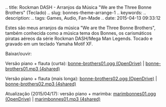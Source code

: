 .. title: Rockman DASH - Arranjos da Música "We are the Three Bonne Brothers" (Teclado)
.. slug: bonnes-theme-arrange-1
.. keywords: 
.. description: 
.. tags: Games, Audio, Fan-Made
.. date: 2015-04-13 09:33:12

Estes são meus arranjos da música "We are the Three Bonne Brothers", também conhecida como a música tema dos Bonnes, os carismáticos piratas aéreos da série Rockman DASH/Mega Man Legends. Tocado e gravado em um teclado Yamaha Motif XF.

Baixar/ouvir:

Versão piano + flauta (curta): [bonne-brothers01.ogg (OpenDrive)][bonnes01-od] | [bonne-brothers01.mp3 (4shared)][bonnes01-4s]

Versão piano + flauta (mais longa): [bonne-brothers02.ogg (OpenDrive)][bonnes02-od] | [bonne-brothers02.mp3 (4shared)][bonnes02-4s]

Atualização (2015/04/17): versão piano + marimba: [marimbonnes01.ogg (OpenDrive)][marimbonnes01-od] | [marimbonnes01.mp3 (4shared)][marimbonnes01-4s]


[bonnes01-od]: http://aiyumi.opendrive.com/files/99499160_o5e2n_d694/bonne-brothers01.ogg
[bonnes01-4s]: http://www.4shared.com/mp3/e5QxhGKVce/bonne-brothers01.html
[bonnes02-od]: http://aiyumi.opendrive.com/files/99826482_d2ohR_366c/bonne-brothers02.ogg
[bonnes02-4s]: http://www.4shared.com/mp3/E2BgnW5Wba/bonne-brothers02.html
[marimbonnes01-od]: http://aiyumi.opendrive.com/files/99952953_GaPC6_61a8/marimbonnes01.ogg
[marimbonnes01-4s]: http://www.4shared.com/mp3/1I8IVJhPce/marimbonnes01.html